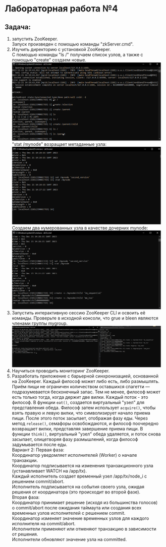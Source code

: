 # Лабораторная работа №4 
## Задача: 
1. запустить ZooKeeper.  
Запуск произведен с помощью команды "zkServer.cmd".
2. Изучить директорию с установкой ZooKeeper.  
С помощью команды "ls /" получаем список узлов,  а также с помощью "create" создаем новые.
![График](https://github.com/BandooSs/Big_data_2023/blob/main/LR_4/images/1.png)
"stat /mynode" возращает метаданные узла:
![График](https://github.com/BandooSs/Big_data_2023/blob/main/LR_4/images/3.png)
Создаем два нумерованных узла в качестве дочерних mynode:
![График](https://github.com/BandooSs/Big_data_2023/blob/main/LR_4/images/4.png)  
5. Запустить интерактивную сессию ZooKeeper CLI и освоить её команды.
Проверьте в исходной консоли, что grue и bleen являются членами группы mygroup.
![График](https://github.com/BandooSs/Big_data_2023/blob/main/LR_4/images/5.png)  
7. Научиться проводить мониторинг ZooKeeper.
8. Разработать приложение с барьерной синхронизацией, основанной на ZooKeeper.
Каждый философ может либо есть, либо размышлять. Приём пищи не ограничен количеством оставшихся спагетти — подразумевается бесконечный запас. Тем не менее, философ может есть только тогда, когда держит две вилки. Каждый поток - это философ. В функции `eat()`, создается виртуальный "узел" для представления обеда. Философ затем использует `acquire()`, чтобы взять правую и левую вилки, что символизирует начало приема пищи. После этого поток засыпает, отображая фазу еды. Через метод `release()`, семафоры освобождаются, и философ поочередно возвращает вилки, представляя завершение приема пищи. В функции `think()`, виртуальный "узел" обеда удаляется, и поток снова засыпает, олицетворяя фазу размышлений, когда философ задумывается после еды.  
Вариант 2:
Первая фаза:  
Координатор уведомляет исполнителей (Worker) о начале транзакции.  
Координатор подписывается на изменения транзакционного узла (устанавливает WATCH на /app/tx).  
Каждый исполнитель создает временный узел /app/tx/node_i с решением commit/abort.  
Исполнитель подписывается на события своего узла, ожидая решения от координатора (это происходит во второй фазе).  
Вторая фаза:  
Координатор принимает решение (исходя из большинства голосов) о commit/abort после ожидания таймаута или создания всех временных узлов исполнителей с решением commit.  
Координатор изменяет значение временных узлов для каждого исполнителя на commit/abort.  
Исполнители применяют или отменяют транзакцию в зависимости от решения.  
Исполнители обновляют значение узла на committed.
